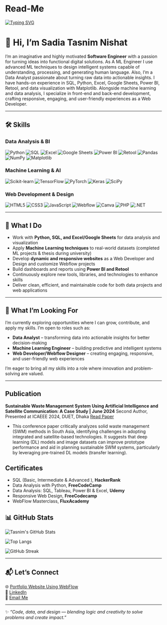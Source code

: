 # Read-Me
[![Typing SVG](https://readme-typing-svg.demolab.com?font=Fira+Code&size=24&pause=1000&color=FF6F61&center=true&vCenter=true&width=600&lines=Software+Engineer;Creative+Problem+Solver;Always+Learning+New+Tech)](https://git.io/typing-svg)

# 👋 Hi, I’m Sadia Tasnim Nishat

I’m an imaginative and highly motivated **Software Engineer** with a passion for turning ideas into functional digital solutions. As A ML Engineer I use advanced ML techniques to design intelligent systems capable of understanding, processing, and generating human language. Also, I’m a Data Analyst passionate about turning raw data into actionable insights. I have hands-on experience in SQL, Python, Excel, Google Sheets, Power BI, Retool, and data visualization with Matplotlib. Alongside machine learning and data analysis, I specialize in front-end and back-end development, crafting responsive, engaging, and user-friendly experiences as a Web Developer. 

---

## 🛠️ Skills

### Data Analysis & BI
![Python](https://img.shields.io/badge/Python-3776AB?style=for-the-badge&logo=python&logoColor=white)
![SQL](https://img.shields.io/badge/SQL-4479A1?style=for-the-badge&logo=mysql&logoColor=white)
![Excel](https://img.shields.io/badge/Excel-217346?style=for-the-badge&logo=microsoft-excel&logoColor=white)
![Google Sheets](https://img.shields.io/badge/Google%20Sheets-43AA6C?style=for-the-badge&logo=google-sheets&logoColor=white)
![Power BI](https://img.shields.io/badge/Power%20BI-F2C80F?style=for-the-badge&logo=power-bi&logoColor=black)
![Retool](https://img.shields.io/badge/Retool-0F111A?style=for-the-badge&logo=retool&logoColor=white)
![Pandas](https://img.shields.io/badge/Pandas-150458?style=for-the-badge&logo=pandas&logoColor=white)
![NumPy](https://img.shields.io/badge/NumPy-013243?style=for-the-badge&logo=numpy&logoColor=white)
![Matplotlib](https://img.shields.io/badge/Matplotlib-11557c?style=for-the-badge&logo=plotly&logoColor=white)

### Machine Learning & AI
![Scikit-learn](https://img.shields.io/badge/Scikit--learn-F7931E?style=for-the-badge&logo=scikit-learn&logoColor=white)
![TensorFlow](https://img.shields.io/badge/TensorFlow-FF6F00?style=for-the-badge&logo=tensorflow&logoColor=white)
![PyTorch](https://img.shields.io/badge/PyTorch-EE4C2C?style=for-the-badge&logo=pytorch&logoColor=white)
![Keras](https://img.shields.io/badge/Keras-D00000?style=for-the-badge&logo=keras&logoColor=white)
![SciPy](https://img.shields.io/badge/SciPy-8CAAE6?style=for-the-badge&logo=scipy&logoColor=white)

### Web Development & Design
![HTML5](https://img.shields.io/badge/HTML5-E34F26?style=for-the-badge&logo=html5&logoColor=white)
![CSS3](https://img.shields.io/badge/CSS3-1572B6?style=for-the-badge&logo=css3&logoColor=white)
![JavaScript](https://img.shields.io/badge/JavaScript-F7DF1E?style=for-the-badge&logo=javascript&logoColor=black)
![Webflow](https://img.shields.io/badge/Webflow-4353FF?style=for-the-badge&logo=webflow&logoColor=white)
![Canva](https://img.shields.io/badge/Canva-00C4CC?style=for-the-badge&logo=canva&logoColor=white)
![PHP](https://img.shields.io/badge/PHP-777BB4?style=for-the-badge&logo=php&logoColor=white)
![.NET](https://img.shields.io/badge/.NET-512BD4?style=for-the-badge&logo=dotnet&logoColor=white)

---

## 🚀 What I Do    
- Work with **Python, SQL, and Excel/Google Sheets** for data analysis and visualization  
- Apply **Machine Learning techniques** to real-world datasets (completed ML projects & thesis during university)
- Develop **dynamic and responsive websites** as a Web Developer and Design and customize Webflow projects
- Build dashboards and reports using **Power BI and Retool**
- Continuously explore new tools, libraries, and technologies to enhance skills  
- Deliver clean, efficient, and maintainable code for both data projects and web applications

---

## 🎯 What I’m Looking For  
I’m currently exploring opportunities where I can grow, contribute, and apply my skills. I’m open to roles such as:  
   
- **Data Analyst** – transforming data into actionable insights for better decision-making  
- **Machine Learning Engineer** – building predictive and intelligent systems  
- **Web Developer/Webflow Designer** – creating engaging, responsive, and user-friendly web experiences 
  
I’m eager to bring all my skills into a role where innovation and problem-solving are valued.  

---
## Publication
**Sustainable Waste Management System Using Artificial Intelligence and Satellite Communication: A Case Study | June 2024**
Second Author, Presented at ICAEEE 2024, DUET, Dhaka [Read Paper](https://ieeexplore.ieee.org/abstract/document/10561816) 
- This conference paper critically analyzes solid waste management (SWM) methods in South Asia, identifying challenges in adopting integrated and satellite-based technologies. It suggests that deep learning (DL) models and image datasets can improve prototype performance and aid in planning sustainable SWM systems, particularly by leveraging pre-trained DL models (transfer learning).

## Certificates
- SQL (Basic, Intermediate & Advanced ), **HackerRank**
- Data Analysis with Python, **FreeCodeCamp**
- Data Analysis: SQL, Tableau, Power BI & Excel, **Udemy**
- Responsive Web Design, **FreeCodecamp**
- WebFlow Masterclass, **FluxAcademy**

## 📊 GitHub Stats  

![Tasnim's GitHub Stats](https://github-readme-stats.vercel.app/api?username=TasnimNishat-Dev&show_icons=true&theme=radical)  

![Top Langs](https://github-readme-stats.vercel.app/api/top-langs/?username=TasnimNishat-Dev&layout=compact&theme=radical)  

![GitHub Streak](https://streak-stats.demolab.com?user=TasnimNishat-Dev&theme=radical) 

---

## 📬 Let’s Connect  

🌐 [Portfolio Website Using WebFlow](https://tasnims-flow-1.webflow.io/)  
💼 [LinkedIn](https://www.linkedin.com/in/sadia-tasnim-nishat-333178214)  
📧 [Email Me](mailto:tasnim3nishat12@gmail.com)


---

✨ *“Code, data, and design — blending logic and creativity to solve problems and create impact.”*
